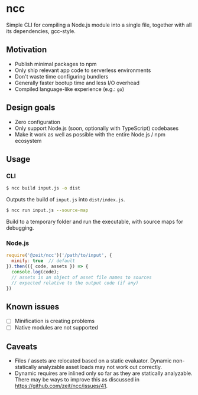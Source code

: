 # ncc

Simple CLI for compiling a Node.js module into a single file,
together with all its dependencies, gcc-style.

## Motivation

- Publish minimal packages to npm
- Only ship relevant app code to serverless environments
- Don't waste time configuring bundlers
- Generally faster bootup time and less I/O overhead
- Compiled language-like experience (e.g.: `go`)

## Design goals

- Zero configuration
- Only support Node.js (soon, optionally with TypeScript) codebases
- Make it work as well as possible with the entire Node.js / npm ecosystem

## Usage

### CLI

```bash
$ ncc build input.js -o dist
```

Outputs the build of `input.js` into `dist/index.js`.

```bash
$ ncc run input.js --source-map
```

Build to a temporary folder and run the executable, with source maps for debugging.

### Node.js

```js
require('@zeit/ncc')('/path/to/input', {
  minify: true  // default
}).then(({ code, assets }) => {
  console.log(code);
  // assets is an object of asset file names to sources
  // expected relative to the output code (if any)
})
```

## Known issues

- [ ] Minification is creating problems
- [ ] Native modules are not supported

## Caveats

- Files / assets are relocated based on a static evaluator. Dynamic non-statically analyzable asset loads may not work out correctly.
- Dynamic requires are inlined only so far as they are statically analyzable. There may be ways to improve this as discussed in https://github.com/zeit/ncc/issues/41.
